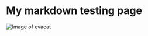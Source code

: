 # My markdown testing page

![Image of evacat](https://myoctocat.com/assets/images/octocats/octocat-13.png)


